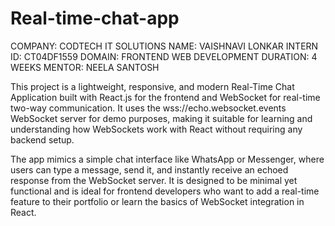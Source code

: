 # Real-time-chat-app
COMPANY: CODTECH IT SOLUTIONS
NAME: VAISHNAVI LONKAR
INTERN ID: CT04DF1559
DOMAIN: FRONTEND WEB DEVELOPMENT
DURATION: 4 WEEKS
MENTOR: NEELA SANTOSH

This project is a lightweight, responsive, and modern Real-Time Chat Application built with React.js for the frontend and WebSocket for real-time two-way communication. It uses the wss://echo.websocket.events WebSocket server for demo purposes, making it suitable for learning and understanding how WebSockets work with React without requiring any backend setup.

The app mimics a simple chat interface like WhatsApp or Messenger, where users can type a message, send it, and instantly receive an echoed response from the WebSocket server. It is designed to be minimal yet functional and is ideal for frontend developers who want to add a real-time feature to their portfolio or learn the basics of WebSocket integration in React.


